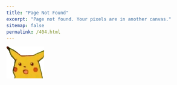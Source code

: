```yaml
---
title: "Page Not Found"
excerpt: "Page not found. Your pixels are in another canvas."
sitemap: false
permalink: /404.html
---
```



<img src="/images/surprised.png" width="100"/>



<script type="text/javascript">
  var GOOG_FIXURL_LANG = 'en';
  var GOOG_FIXURL_SITE = '{{ site.url }}'
</script>
<script type="text/javascript"
  src="//linkhelp.clients.google.com/tbproxy/lh/wm/fixurl.js">
</script>
